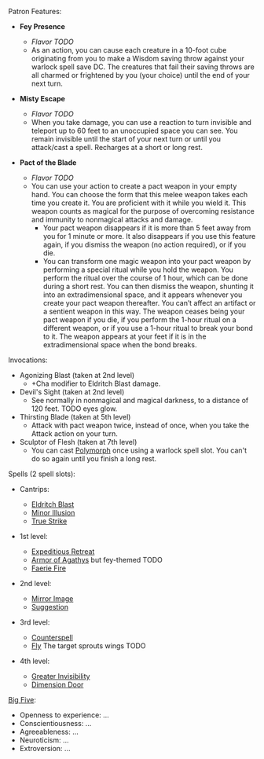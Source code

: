 Patron Features:
  - **Fey Presence**
    - *Flavor TODO*
    - As an action, you can cause each creature in a 10-foot cube originating from you to make a Wisdom saving throw against your warlock spell save DC. The creatures that fail their saving throws are all charmed or frightened by you (your choice) until the end of your next turn.
  
  - **Misty Escape**
    - *Flavor TODO*
    - When you take damage, you can use a reaction to turn invisible and teleport up to 60 feet to an unoccupied space you can see. You remain invisible until the start of your next turn or until you attack/cast a spell. Recharges at a short or long rest.
   
  - **Pact of the Blade**
    - *Flavor TODO*
    - You can use your action to create a pact weapon in your empty hand. You can choose the form that this melee weapon takes each time you create it. You are proficient with it while you wield it. This weapon counts as magical for the purpose of overcoming resistance and immunity to nonmagical attacks and damage.
      - Your pact weapon disappears if it is more than 5 feet away from you for 1 minute or more. It also disappears if you use this feature again, if you dismiss the weapon (no action required), or if you die.
       - You can transform one magic weapon into your pact weapon by performing a special ritual while you hold the weapon. You perform the ritual over the course of 1 hour, which can be done during a short rest. You can then dismiss the weapon, shunting it into an extradimensional space, and it appears whenever you create your pact weapon thereafter. You can’t affect an artifact or a sentient weapon in this way. The weapon ceases being your pact weapon if you die, if you perform the 1-hour ritual on a different weapon, or if you use a 1-hour ritual to break your bond to it. The weapon appears at your feet if it is in the extradimensional space when the bond breaks.


Invocations:
  - Agonizing Blast (taken at 2nd level)
    - +Cha modifier to Eldritch Blast damage.
  - Devil's Sight (taken at 2nd level)
    - See normally in nonmagical and magical darkness, to a distance of 120 feet. TODO eyes glow.
  - Thirsting Blade (taken at 5th level)
    - Attack with pact weapon twice, instead of once, when you take the Attack action on your turn.
  - Sculptor of Flesh (taken at 7th level)
    - You can cast [Polymorph](https://roll20.net/compendium/dnd5e/Polymorph#content) once using a warlock spell slot. You can't do so again until you finish a long rest.

Spells (2 spell slots):
  - Cantrips:
    - [Eldritch Blast](https://5thsrd.org/spellcasting/spells/eldritch_blast/)
    - [Minor Illusion](https://5thsrd.org/spellcasting/spells/minor_illusion/)
    - [True Strike](https://5thsrd.org/spellcasting/spells/true_strike/)
  
  - 1st level:
    - [Expeditious Retreat](https://5thsrd.org/spellcasting/spells/expeditious_retreat/)
    - [Armor of Agathys](http://engl393-dnd5th.wikia.com/wiki/Armor_of_Agathys) but fey-themed TODO
    - [Faerie Fire](https://5thsrd.org/spellcasting/spells/faerie_fire/)
  
  - 2nd level:
    - [Mirror Image](https://5thsrd.org/spellcasting/spells/mirror_image/)
    - [Suggestion](https://5thsrd.org/spellcasting/spells/suggestion/)
  
  - 3rd level:
    - [Counterspell](https://5thsrd.org/spellcasting/spells/counterspell/)
    - [Fly](https://5thsrd.org/spellcasting/spells/fly/) The target sprouts wings TODO
  
  - 4th level:
    - [Greater Invisibility](https://5thsrd.org/spellcasting/spells/greater_invisibility/)
    - [Dimension Door](https://5thsrd.org/spellcasting/spells/dimension_door/)


[Big Five](https://en.wikipedia.org/wiki/Big_Five_personality_traits):

  - Openness to experience: ...
  - Conscientiousness: ...
  - Agreeableness: ...
  - Neuroticism: ...
  - Extroversion: ...
